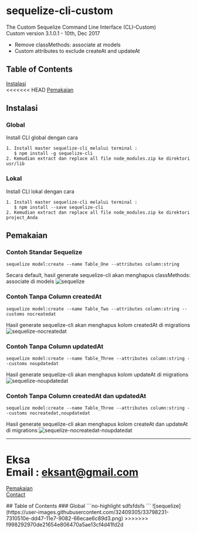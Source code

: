 # sequelize-cli-custom
The Custom Sequelize Command Line Interface (CLI-Custom)  
Custom version 3.1.0.1 - 10th, Dec 2017  
- Remove classMethods: associate at models
- Custom attributes to exclude createAt and updateAt

## Table of Contents  
[Instalasi](#instalasi)  
<<<<<<< HEAD
[Pemakaian](#pemakaian)    

<a name="instalasi"/>

## Instalasi

### Global  
Install CLI global dengan cara
```no-highlight
1. Install master sequelize-cli melalui terminal :
   $ npm install -g sequelize-cli
2. Kemudian extract dan replace all file node_modules.zip ke direktori usr/lib
```  

### Lokal  
Install CLI lokal dengan cara
```no-highlight
1. Install master sequelize-cli melalui terminal :
   $ npm install --save sequelize-cli
2. Kemudian extract dan replace all file node_modules.zip ke direktori project_Anda
```  

## Pemakaian

### Contoh Standar Sequelize
```no-highlight
sequelize model:create --name Table_One --attributes column:string
```
Secara default, hasil generate sequelize-cli akan menghapus classMethods: associate di models
![sequelize](https://user-images.githubusercontent.com/32409305/33798231-7310510e-dd47-11e7-9082-66ecae6c89d3.png)

### Contoh Tanpa Column createdAt
```no-highlight
sequelize model:create --name Table_Two --attributes column:string --customs nocreatedat
```
Hasil generate sequelize-cli akan menghapus kolom createdAt di migrations
![sequelize-nocreatedat](https://user-images.githubusercontent.com/32409305/33798827-732582d0-dd52-11e7-8b21-6d57858f8c78.png)

### Contoh Tanpa Column updatedAt
```no-highlight
sequelize model:create --name Table_Three --attributes column:string --customs noupdatedat
```
Hasil generate sequelize-cli akan menghapus kolom updateAt di migrations
![sequelize-noupdatedat](https://user-images.githubusercontent.com/32409305/33798828-7672fb66-dd52-11e7-9d0f-ca7ebba3e6d4.png)

### Contoh Tanpa Column createdAt dan updatedAt
```no-highlight
sequelize model:create --name Table_Three --attributes column:string --customs nocreatedat,noupdatedat
```
Hasil generate sequelize-cli akan menghapus kolom createAt dan updateAt di migrations
![sequelize-nocreatedat-noupdatedat](https://user-images.githubusercontent.com/32409305/33798830-796d1586-dd52-11e7-8a5e-612244015354.png)


---

Eksa  
Email : [eksant@gmail.com](http://mailto:eksant@gmail.com)
=======
[Pemakaian](#pemakaian)  
[Contact](#contact)  

<a name="instalasi"/>  
## Table of Contents
### Global
```no-highlight
sdfsfdsfs
```
![sequelize](https://user-images.githubusercontent.com/32409305/33798231-7310510e-dd47-11e7-9082-66ecae6c89d3.png)
>>>>>>> f998292970de21654e806470a5ae13cf4d41fd2d
